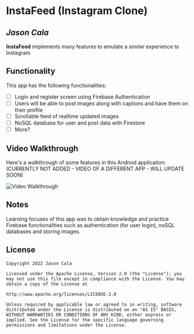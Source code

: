 # InstaFeed (Instagram Clone)

## *Jason Cala*

**InstaFeed** implements many features to emulate a similar experience to Instagram

## Functionality

This app has the following functionalities:

* [ ] Login and register screen using Firebase Authentication
* [ ] Users will be able to post images along with captions and have them on their profile
* [ ] Scrollable feed of realtime updated images
* [ ] NoSQL database for user and post data with Firestore
* [ ] More?

## Video Walkthrough

Here's a walkthrough of some features in this Android application:
(CURRENTLY NOT ADDED - VIDEO OF A DIFFERENT APP - WILL UPDATE SOON)

<img src='' title='Video Walkthrough' width='' alt='Video Walkthrough' />

## Notes

Learning focuses of this app was to obtain knowledge and practice Firebase functionalities such as authentication (for user login), noSQL databases and storing images.

## License

    Copyright 2022 Jason Cala

    Licensed under the Apache License, Version 2.0 (the "License"); you may not use this file except in compliance with the License. You may obtain a copy of the License at

    http://www.apache.org/licenses/LICENSE-2.0

    Unless required by applicable law or agreed to in writing, software distributed under the License is distributed on an "AS IS" BASIS, WITHOUT WARRANTIES OR CONDITIONS OF ANY KIND, either express or implied. See the License for the specific language governing permissions and limitations under the License.